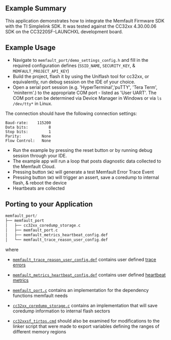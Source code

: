 ## Example Summary

This application demonstrates how to integrate the Memfault Firmware SDK with the TI Simplelink
SDK. It was tested against the CC32xx 4.30.00.06 SDK on the CC3220SF-LAUNCHXL development board.

## Example Usage

* Navigate to `memfault_port/demo_settings_config.h` and fill in the required configuration defines
  (`SSID_NAME`, `SECURITY_KEY`, & `MEMFAULT_PROJECT_API_KEY`)
* Build the project, flash it by using the Uniflash tool for cc32xx,
or equivalently, run debug session on the IDE of your choice.
* Open a serial port session (e.g. 'HyperTerminal','puTTY', 'Tera Term', 'miniterm'.) to the appropriate COM port -
listed as 'User UART'.
The COM port can be determined via Device Manager in Windows or via `ls /dev/tty*` in Linux.

The connection should have the following connection settings:

    Baud-rate:    115200
    Data bits:         8
    Stop bits:         1
    Parity:         None
    Flow Control:   None


* Run the example by pressing the reset button or by running debug session through your IDE.
* The example app will run a loop that posts diagnostic data collected to the Memfault Cloud.
* Pressing button `SW2` will generate a test Memfault Error Trace Event
* Pressing button `SW3` will trigger an assert, save a coredump to internal flash, & reboot the
device
* Heartbeats are collected

## Porting to your Application

```c
memfault_port/
├── memfault_port
│   ├── cc32xx_coredump_storage.c
│   ├── memfault_port.c
│   ├── memfault_metrics_heartbeat_config.def
│   └── memfault_trace_reason_user_config.def
```

where

* [`memfault_trace_reason_user_config.def`](memfault_port/memfault_trace_reason_user_config.def) contains user defined
[trace errors](https://mflt.io/error-tracing)
* [`memfault_metrics_heartbeat_config.def`](memfault_port/memfault_metrics_heartbeat_config.def) contains user defined
[heartbeat metrics](https://mflt.io/embedded-metrics)
* [`memfault_port.c`](memfault_port/memfault_port.c) contains an implementation for the dependency functions memfault needs
* [`cc32xx_coredump_storage.c`](memfault_port/cc32xx_coredump_storage.c) contains an implementation that will save coredump information to
  internal flash sectors

* [`cc32xxsf_tirtos.cmd`](cc32xxsf_tirtos.cmd) should also be examined for modifications to the linker script that were
  made to export variables defining the ranges of different memory regions

